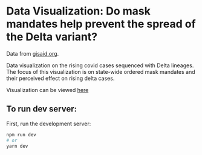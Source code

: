 # Data Visualization: Do mask mandates help prevent the spread of the Delta variant?

Data from [gisaid.org](https://www.gisaid.org/).

Data visualization on the rising covid cases sequenced with Delta lineages. The
focus of this visualization is on state-wide ordered mask mandates and their
perceived effect on rising delta cases.

Visualization can be viewed [here](https://covid-delta-eight.vercel.app/)

## To run dev server:

First, run the development server:

```bash
npm run dev
# or
yarn dev
```
